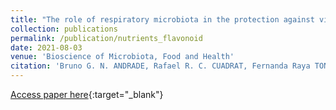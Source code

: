 ```yaml
---
title: "The role of respiratory microbiota in the protection against viral diseases: respiratory commensal bacteria as next-generation probiotics for COVID-19"
collection: publications
permalink: /publication/nutrients_flavonoid
date: 2021-08-03
venue: 'Bioscience of Microbiota, Food and Health'
citation: 'Bruno G. N. ANDRADE, Rafael R. C. CUADRAT, Fernanda Raya TONETTI, Haruki KITAZAWA, Julio VILLENA, The role of respiratory microbiota in the protection against viral diseases: respiratory commensal bacteria as next-generation probiotics for COVID-19, Bioscience of Microbiota, Food and Health, Article ID 2022-009' 
---
```

[Access paper here](https://www.jstage.jst.go.jp/article/bmfh/advpub/0/advpub_2022-009/_article){:target="_blank"}
